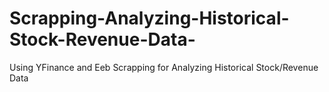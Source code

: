 # Scrapping-Analyzing-Historical-Stock-Revenue-Data-
Using YFinance and Eeb Scrapping for Analyzing Historical Stock/Revenue Data 
